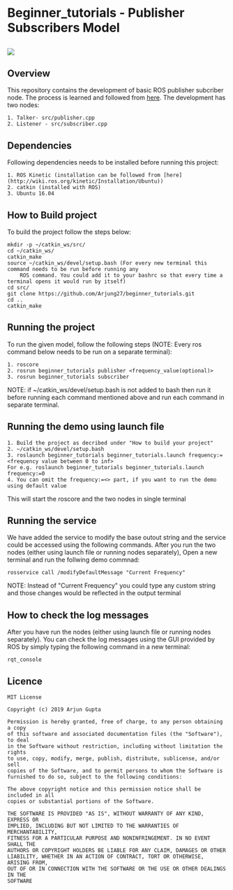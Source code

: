# Beginner_tutorials - Publisher Subscribers Model
<a href='https://github.com/Arjung27/beginner_tutorials/blob/master/LICENSE'><img src='https://img.shields.io/badge/License-MIT-brightgreen.svg'/></a>
---

## Overview

This repository contains the development of basic ROS publisher subcriber node. The process is learned and followed from [here](http://wiki.ros.org/ROS/Tutorials). The development has two nodes:

	1. Talker- src/publisher.cpp
	2. Listener - src/subscriber.cpp

## Dependencies

Following dependencies needs to be installed before running this project:
	
	1. ROS Kinetic (installation can be followed from [here](http://wiki.ros.org/kinetic/Installation/Ubuntu))
	2. catkin (installed with ROS)
	3. Ubuntu 16.04

## How to Build project

To build the project follow the steps below:
```
mkdir -p ~/catkin_ws/src/
cd ~/catkin_ws/
catkin_make
source ~/catkin_ws/devel/setup.bash (For every new terminal this command needs to be run before running any 
	ROS command. You could add it to your bashrc so that every time a terminal opens it would run by itself)
cd src/
git clone https://github.com/Arjung27/beginner_tutorials.git
cd ..
catkin_make
```

## Running the project

To run the given model, follow the following steps (NOTE: Every ros command below needs to be run on a separate terminal):

```
1. roscore
2. rosrun beginner_tutorials publisher <frequency_value(optional)>
3. rosrun beginner_tutorials subscriber
```
NOTE: if ~/catkin_ws/devel/setup.bash is not added to bash then run it before running each command mentioned above and run each command in separate terminal.

## Running the demo using launch file

```
1. Build the project as decribed under "How to build your project"
2. ~/catkin_ws/devel/setup.bash
3. roslaunch beginner_tutorials beginner_tutorials.launch frequency:=<frequency value between 0 to inf>
For e.g. roslaunch beginner_tutorials beginner_tutorials.launch frequency:=0
4. You can omit the frequency:=<> part, if you want to run the demo using default value
```
This will start the roscore and the two nodes in single terminal

## Running the service

We have added the service to modify the base outout string and the service could be accessed using the following commands. After you run the two nodes (either using launch file or running nodes separately), Open a new terminal and run the follwing demo commnad:
```
rosservice call /modifyDefaultMessage "Current Frequency"
```
NOTE: Instead of "Current Frequency" you could type any custom string and those changes would be reflected in the output terminal

## How to check the log messages

After you have run the nodes (either using launch file or running nodes separately). You can check the log messages using the GUI provided by ROS 
by simply typing the following command in a new terminal:
```
rqt_console
```
## Licence 

```
MIT License

Copyright (c) 2019 Arjun Gupta

Permission is hereby granted, free of charge, to any person obtaining a copy
of this software and associated documentation files (the "Software"), to deal
in the Software without restriction, including without limitation the rights
to use, copy, modify, merge, publish, distribute, sublicense, and/or sell
copies of the Software, and to permit persons to whom the Software is
furnished to do so, subject to the following conditions:

The above copyright notice and this permission notice shall be included in all
copies or substantial portions of the Software.

THE SOFTWARE IS PROVIDED "AS IS", WITHOUT WARRANTY OF ANY KIND, EXPRESS OR
IMPLIED, INCLUDING BUT NOT LIMITED TO THE WARRANTIES OF MERCHANTABILITY,
FITNESS FOR A PARTICULAR PURPOSE AND NONINFRINGEMENT. IN NO EVENT SHALL THE
AUTHORS OR COPYRIGHT HOLDERS BE LIABLE FOR ANY CLAIM, DAMAGES OR OTHER
LIABILITY, WHETHER IN AN ACTION OF CONTRACT, TORT OR OTHERWISE, ARISING FROM,
OUT OF OR IN CONNECTION WITH THE SOFTWARE OR THE USE OR OTHER DEALINGS IN THE
SOFTWARE
```